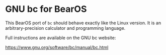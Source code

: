 # GNU bc for BearOS

This BearOS port of `bc` should behave exactly like the Linux version.
It is an arbitrary-precision calculator and programming language.

Full instructions are available on the GNU bc website:

https://www.gnu.org/software/bc/manual/bc.html
